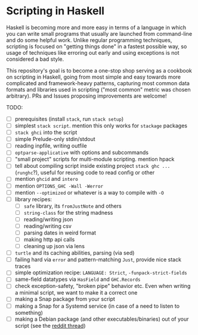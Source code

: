 # Scripting in Haskell

Haskell is becoming more and more easy in terms of a language in which
you can write small programs that usually are launched from
command-line and do some helpful work. Unlike regular programming
techniques, scripting is focused on "getting things done" in a fastest
possible way, so usage of techniques like erroring out early and using
exceptions is not considered a bad style.

This repository's goal is to become a one-stop shop serving as a
cookbook on scripting in Haskell, going from most simple and easy
towards more complicated and framework-heavy patterns, capturing most
common data formats and libraries used in scripting ("most common"
metric was chosen arbitrary). PRs and Issues proposing improvements
are welcome!

TODO:

- [ ] prerequisites (install `stack`, run `stack setup`)
- [ ] simplest `stack script`. mention this only works for `stackage`
  packages
- [ ] `stack ghci` into the script
- [ ] simple Prelude-only stdin/stdout
- [ ] reading inpfile, writing outfile
- [ ] `optparse-applicative` with options and subcommands
- [ ] "small project" scripts for multi-module scripting. mention
  hpack
- [ ] tell about compiling script inside existing project `stack ghc
  ...` (`runghc`?), useful for reusing code to read config or other
- [ ] mention `ghcid` and `intero`
- [ ] mention `OPTIONS_GHC -Wall -Werror`
- [ ] mention `--optimized` or whatever is a way to compile with `-O`
- [ ] library recipes:
  - [ ] `safe` library, its `fromJustNote` and others
  - [ ] `string-class` for the string madness
  - [ ] reading/writing json
  - [ ] reading/writing csv
  - [ ] parsing dates in weird format
  - [ ] making http api calls
  - [ ] cleaning up json via lens
- [ ] `turtle` and its caching abilities, parsing (via sed)
- [ ] failing hard via `error` and pattern-matching `Just`, provide
  nice stack traces
- [ ] simple optimization recipe: `LANGUAGE: Strict`,
  `-funpack-strict-fields`
- [ ] same-field datatypes via `HasField` and `GHC.Records`
- [ ] check exception-safety, "broken pipe" behavior etc. Even when
  writing a minimal script, we want to make it a correct one
- [ ] making a Snap package from your script
- [ ] making a Snap for a Systemd service (in case of a need to listen to something)
- [ ] making a Debian package (and other executables/binaries) out of your script (see the [reddit thread](https://www.reddit.com/r/haskell/comments/7tgnwc/how_to_make_a_debian_package_out_of_a_haskell/))
